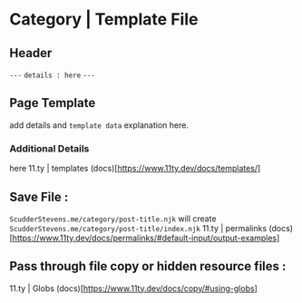 # Category | Template File

## Header
`---`
`details : here`
`---`

## Page Template
add details and `template data` explanation here.

### Additional Details
here
11.ty | templates (docs)[https://www.11ty.dev/docs/templates/]

## Save File :
`ScudderStevens.me/category/post-title.njk`
will create
`ScudderStevens.me/category/post-title/index.njk`
11.ty | permalinks (docs)[https://www.11ty.dev/docs/permalinks/#default-input/output-examples]

## Pass through file copy or hidden resource files :
11.ty | Globs (docs)[https://www.11ty.dev/docs/copy/#using-globs]